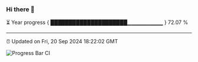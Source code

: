 ### Hi there 👋

⏳ Year progress { █████████████████████▁▁▁▁▁▁▁▁▁ } 72.07 %

---

⏰ Updated on Fri, 20 Sep 2024 18:22:02 GMT

![Progress Bar CI](https://github.com/liununu/liununu/workflows/Progress%20Bar%20CI/badge.svg)
